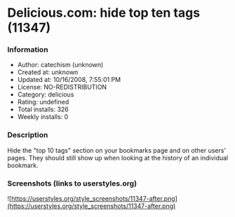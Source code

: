 # Delicious.com: hide top ten tags (11347)

### Information
- Author: catechism (unknown)
- Created at: unknown
- Updated at: 10/16/2008, 7:55:01 PM
- License: NO-REDISTRIBUTION
- Category: delicious
- Rating: undefined
- Total installs: 326
- Weekly installs: 0


### Description
Hide the "top 10 tags" section on your bookmarks page and on other users' pages. They should still show up when looking at the history of an individual bookmark.


### Screenshots (links to userstyles.org)
![https://userstyles.org/style_screenshots/11347-after.png](https://userstyles.org/style_screenshots/11347-after.png)


